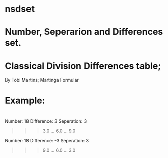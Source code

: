 # nsdset
# Number, Seperarion and Differences set.
# Classical Division Differences table;
 By Tobi Martins; Martinga Formular
#
# Example:
#
 Number: 18
 Difference: 3
 Seperation: 3

>>> 3.0
... 6.0
... 9.0

 Number: 18
 Difference: -3
 Seperation: 3

>>> 9.0
... 6.0
... 3.0


